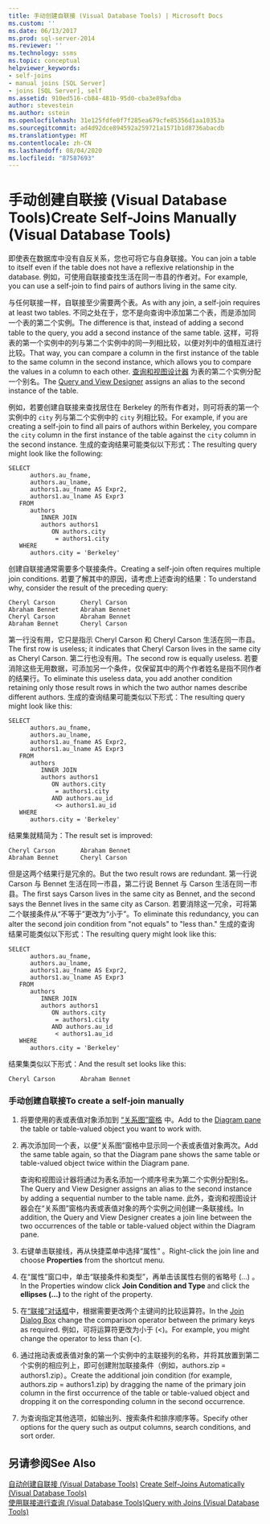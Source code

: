 ```yaml
---
title: 手动创建自联接 (Visual Database Tools) | Microsoft Docs
ms.custom: ''
ms.date: 06/13/2017
ms.prod: sql-server-2014
ms.reviewer: ''
ms.technology: ssms
ms.topic: conceptual
helpviewer_keywords:
- self-joins
- manual joins [SQL Server]
- joins [SQL Server], self
ms.assetid: 910ed516-cb84-481b-95d0-cba3e89afdba
author: stevestein
ms.author: sstein
ms.openlocfilehash: 31e125fdfe0f7f285ea679cfe85356d1aa10353a
ms.sourcegitcommit: ad4d92dce894592a259721a1571b1d8736abacdb
ms.translationtype: MT
ms.contentlocale: zh-CN
ms.lasthandoff: 08/04/2020
ms.locfileid: "87587693"
---
```

# <a name="create-self-joins-manually-visual-database-tools"></a><span data-ttu-id="778de-102">手动创建自联接 (Visual Database Tools)</span><span class="sxs-lookup"><span data-stu-id="778de-102">Create Self-Joins Manually (Visual Database Tools)</span></span>
  <span data-ttu-id="778de-103">即使表在数据库中没有自反关系，您也可将它与自身联接。</span><span class="sxs-lookup"><span data-stu-id="778de-103">You can join a table to itself even if the table does not have a reflexive relationship in the database.</span></span> <span data-ttu-id="778de-104">例如，可使用自联接查找生活在同一市县的作者对。</span><span class="sxs-lookup"><span data-stu-id="778de-104">For example, you can use a self-join to find pairs of authors living in the same city.</span></span>  
  
 <span data-ttu-id="778de-105">与任何联接一样，自联接至少需要两个表。</span><span class="sxs-lookup"><span data-stu-id="778de-105">As with any join, a self-join requires at least two tables.</span></span> <span data-ttu-id="778de-106">不同之处在于，您不是向查询中添加第二个表，而是添加同一个表的第二个实例。</span><span class="sxs-lookup"><span data-stu-id="778de-106">The difference is that, instead of adding a second table to the query, you add a second instance of the same table.</span></span> <span data-ttu-id="778de-107">这样，可将表的第一个实例中的列与第二个实例中的同一列相比较，以便对列中的值相互进行比较。</span><span class="sxs-lookup"><span data-stu-id="778de-107">That way, you can compare a column in the first instance of the table to the same column in the second instance, which allows you to compare the values in a column to each other.</span></span> <span data-ttu-id="778de-108">[查询和视图设计器](visual-database-tools.md) 为表的第二个实例分配一个别名。</span><span class="sxs-lookup"><span data-stu-id="778de-108">The [Query and View Designer](visual-database-tools.md) assigns an alias to the second instance of the table.</span></span>  
  
 <span data-ttu-id="778de-109">例如，若要创建自联接来查找居住在 Berkeley 的所有作者对，则可将表的第一个实例中的 `city` 列与第二个实例中的 `city` 列相比较。</span><span class="sxs-lookup"><span data-stu-id="778de-109">For example, if you are creating a self-join to find all pairs of authors within Berkeley, you compare the `city` column in the first instance of the table against the `city` column in the second instance.</span></span> <span data-ttu-id="778de-110">生成的查询结果可能类似以下形式：</span><span class="sxs-lookup"><span data-stu-id="778de-110">The resulting query might look like the following:</span></span>  
  
```  
SELECT   
      authors.au_fname,   
      authors.au_lname,   
      authors1.au_fname AS Expr2,   
      authors1.au_lname AS Expr3  
   FROM   
      authors   
         INNER JOIN  
         authors authors1   
            ON authors.city   
             = authors1.city  
   WHERE  
      authors.city = 'Berkeley'  
```  
  
 <span data-ttu-id="778de-111">创建自联接通常需要多个联接条件。</span><span class="sxs-lookup"><span data-stu-id="778de-111">Creating a self-join often requires multiple join conditions.</span></span> <span data-ttu-id="778de-112">若要了解其中的原因，请考虑上述查询的结果：</span><span class="sxs-lookup"><span data-stu-id="778de-112">To understand why, consider the result of the preceding query:</span></span>  
  
```  
Cheryl Carson       Cheryl Carson  
Abraham Bennet      Abraham Bennet  
Cheryl Carson       Abraham Bennet  
Abraham Bennet      Cheryl Carson  
```  
  
 <span data-ttu-id="778de-113">第一行没有用，它只是指示 Cheryl Carson 和 Cheryl Carson 生活在同一市县。</span><span class="sxs-lookup"><span data-stu-id="778de-113">The first row is useless; it indicates that Cheryl Carson lives in the same city as Cheryl Carson.</span></span> <span data-ttu-id="778de-114">第二行也没有用。</span><span class="sxs-lookup"><span data-stu-id="778de-114">The second row is equally useless.</span></span> <span data-ttu-id="778de-115">若要消除这些无用数据，可添加另一个条件，仅保留其中的两个作者姓名是指不同作者的结果行。</span><span class="sxs-lookup"><span data-stu-id="778de-115">To eliminate this useless data, you add another condition retaining only those result rows in which the two author names describe different authors.</span></span> <span data-ttu-id="778de-116">生成的查询结果可能类似以下形式：</span><span class="sxs-lookup"><span data-stu-id="778de-116">The resulting query might look like this:</span></span>  
  
```  
SELECT   
      authors.au_fname,   
      authors.au_lname,   
      authors1.au_fname AS Expr2,   
      authors1.au_lname AS Expr3  
   FROM   
      authors   
         INNER JOIN  
         authors authors1   
            ON authors.city   
             = authors1.city  
            AND authors.au_id  
             <> authors1.au_id  
   WHERE  
      authors.city = 'Berkeley'  
```  
  
 <span data-ttu-id="778de-117">结果集就精简为：</span><span class="sxs-lookup"><span data-stu-id="778de-117">The result set is improved:</span></span>  
  
```  
Cheryl Carson       Abraham Bennet  
Abraham Bennet      Cheryl Carson  
```  
  
 <span data-ttu-id="778de-118">但是这两个结果行是冗余的。</span><span class="sxs-lookup"><span data-stu-id="778de-118">But the two result rows are redundant.</span></span> <span data-ttu-id="778de-119">第一行说 Carson 与 Bennet 生活在同一市县，第二行说 Bennet 与 Carson 生活在同一市县。</span><span class="sxs-lookup"><span data-stu-id="778de-119">The first says Carson lives in the same city as Bennet, and the second says the Bennet lives in the same city as Carson.</span></span> <span data-ttu-id="778de-120">若要消除这一冗余，可将第二个联接条件从“不等于”更改为“小于”。</span><span class="sxs-lookup"><span data-stu-id="778de-120">To eliminate this redundancy, you can alter the second join condition from "not equals" to "less than."</span></span> <span data-ttu-id="778de-121">生成的查询结果可能类似以下形式：</span><span class="sxs-lookup"><span data-stu-id="778de-121">The resulting query might look like this:</span></span>  
  
```  
SELECT   
      authors.au_fname,   
      authors.au_lname,   
      authors1.au_fname AS Expr2,   
      authors1.au_lname AS Expr3  
   FROM   
      authors   
         INNER JOIN  
         authors authors1   
            ON authors.city   
             = authors1.city  
            AND authors.au_id  
             < authors1.au_id  
   WHERE  
      authors.city = 'Berkeley'  
```  
  
 <span data-ttu-id="778de-122">结果集类似以下形式：</span><span class="sxs-lookup"><span data-stu-id="778de-122">And the result set looks like this:</span></span>  
  
```  
Cheryl Carson       Abraham Bennet  
```  
  
### <a name="to-create-a-self-join-manually"></a><span data-ttu-id="778de-123">手动创建自联接</span><span class="sxs-lookup"><span data-stu-id="778de-123">To create a self-join manually</span></span>  
  
1.  <span data-ttu-id="778de-124">将要使用的表或表值对象添加到 [“关系图”窗格](diagram-pane-visual-database-tools.md) 中。</span><span class="sxs-lookup"><span data-stu-id="778de-124">Add to the [Diagram pane](diagram-pane-visual-database-tools.md) the table or table-valued object you want to work with.</span></span>  
  
2.  <span data-ttu-id="778de-125">再次添加同一个表，以便“关系图”窗格中显示同一个表或表值对象两次。</span><span class="sxs-lookup"><span data-stu-id="778de-125">Add the same table again, so that the Diagram pane shows the same table or table-valued object twice within the Diagram pane.</span></span>  
  
     <span data-ttu-id="778de-126">查询和视图设计器将通过为表名添加一个顺序号来为第二个实例分配别名。</span><span class="sxs-lookup"><span data-stu-id="778de-126">The Query and View Designer assigns an alias to the second instance by adding a sequential number to the table name.</span></span> <span data-ttu-id="778de-127">此外，查询和视图设计器会在“关系图”窗格内表或表值对象的两个实例之间创建一条联接线。</span><span class="sxs-lookup"><span data-stu-id="778de-127">In addition, the Query and View Designer creates a join line between the two occurrences of the table or table-valued object within the Diagram pane.</span></span>  
  
3.  <span data-ttu-id="778de-128">右键单击联接线，再从快捷菜单中选择“属性”  。</span><span class="sxs-lookup"><span data-stu-id="778de-128">Right-click the join line and choose **Properties** from the shortcut menu.</span></span>  
  
4.  <span data-ttu-id="778de-129">在“属性”窗口中，单击“联接条件和类型”，再单击该属性右侧的省略号 (…)   。</span><span class="sxs-lookup"><span data-stu-id="778de-129">In the Properties window click **Join Condition and Type** and click the **ellipses (...)** to the right of the property.</span></span>  
  
5.  <span data-ttu-id="778de-130">在[“联接”对话框](join-dialog-box-visual-database-tools.md)中，根据需要更改两个主键间的比较运算符。</span><span class="sxs-lookup"><span data-stu-id="778de-130">In the [Join Dialog Box](join-dialog-box-visual-database-tools.md) change the comparison operator between the primary keys as required.</span></span> <span data-ttu-id="778de-131">例如，可将运算符更改为小于 (<)。</span><span class="sxs-lookup"><span data-stu-id="778de-131">For example, you might change the operator to less than (<).</span></span>  
  
6.  <span data-ttu-id="778de-132">通过拖动表或表值对象的第一个实例中的主联接列的名称，并将其放置到第二个实例的相应列上，即可创建附加联接条件（例如，authors.zip = authors1.zip）。</span><span class="sxs-lookup"><span data-stu-id="778de-132">Create the additional join condition (for example, authors.zip = authors1.zip) by dragging the name of the primary join column in the first occurrence of the table or table-valued object and dropping it on the corresponding column in the second occurrence.</span></span>  
  
7.  <span data-ttu-id="778de-133">为查询指定其他选项，如输出列、搜索条件和排序顺序等。</span><span class="sxs-lookup"><span data-stu-id="778de-133">Specify other options for the query such as output columns, search conditions, and sort order.</span></span>  
  
## <a name="see-also"></a><span data-ttu-id="778de-134">另请参阅</span><span class="sxs-lookup"><span data-stu-id="778de-134">See Also</span></span>  
 <span data-ttu-id="778de-135">[自动创建自联接 &#40;Visual Database Tools&#41;](create-self-joins-automatically-visual-database-tools.md) </span><span class="sxs-lookup"><span data-stu-id="778de-135">[Create Self-Joins Automatically &#40;Visual Database Tools&#41;](create-self-joins-automatically-visual-database-tools.md) </span></span>  
 [<span data-ttu-id="778de-136">使用联接进行查询 (Visual Database Tools)</span><span class="sxs-lookup"><span data-stu-id="778de-136">Query with Joins &#40;Visual Database Tools&#41;</span></span>](query-with-joins-visual-database-tools.md)  
  
  
